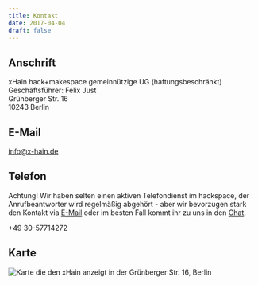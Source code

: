 ```yaml
---
title: Kontakt
date: 2017-04-04
draft: false
---
```


## Anschrift

xHain hack+makespace gemeinnützige UG (haftungsbeschränkt)\
Geschäftsführer: Felix Just\
Grünberger Str. 16\
10243 Berlin

## E-Mail

[info@x-hain.de](mailto:info@x-hain.de)

## Telefon
Achtung! Wir haben selten einen aktiven Telefondienst im hackspace, der Anrufbeantworter wird regelmäßig abgehört - aber wir bevorzugen stark den Kontakt via [E-Mail](mailto:info@x-hain.de) oder im besten Fall kommt ihr zu uns in den [Chat](https://chat.x-hain.de/).

+49 30-57714272

## Karte

<div id="map"><noscript><img src="/images/location-map.jpg" alt="Karte die den xHain anzeigt in der Grünberger Str. 16, Berlin" /></noscript></div>
